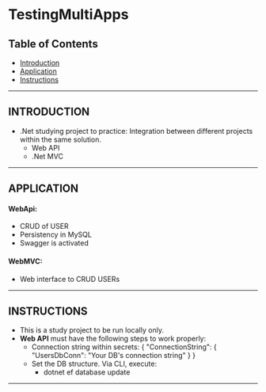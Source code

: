 # TestingMultiApps

## Table of Contents

- [Introduction](#introduction)
- [Application](#application)
- [Instructions](#instructions)

---

## **INTRODUCTION**

- .Net studying project to practice: Integration between different projects within the same solution.
  - Web API
  - .Net MVC

---

## **APPLICATION**

#### WebApi: 
 - CRUD of USER
 - Persistency in MySQL
 - Swagger is activated
    

#### WebMVC:
- Web interface to CRUD USERs

---

## **INSTRUCTIONS**

- This is a study project to be run locally only.
- **Web API** must have the following steps to work properly:
  - Connection string within secrets:
      {
        "ConnectionString": 
        {
          "UsersDbConn": "Your DB's connection string"
        }
      }
  - Set the DB structure. Via CLI, execute:
    -   dotnet ef database update
    
---
